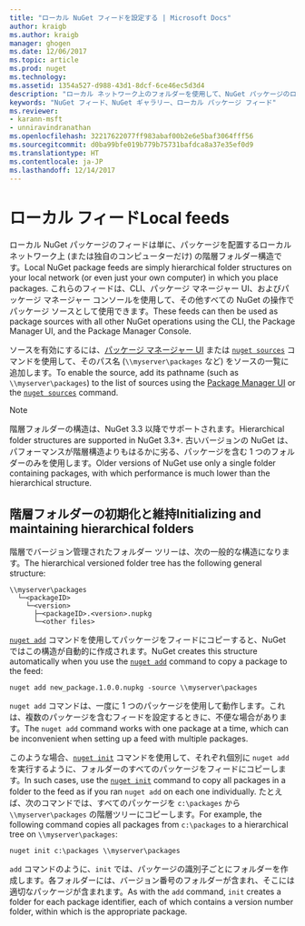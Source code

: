 ```yaml
---
title: "ローカル NuGet フィードを設定する | Microsoft Docs"
author: kraigb
ms.author: kraigb
manager: ghogen
ms.date: 12/06/2017
ms.topic: article
ms.prod: nuget
ms.technology: 
ms.assetid: 1354a527-d988-43d1-8dcf-6ce46ec5d3d4
description: "ローカル ネットワーク上のフォルダーを使用して、NuGet パッケージのローカル フィードを作成する方法"
keywords: "NuGet フィード、NuGet ギャラリー、ローカル パッケージ フィード"
ms.reviewer:
- karann-msft
- unniravindranathan
ms.openlocfilehash: 32217622077ff983abaf00b2e6e5baf3064fff56
ms.sourcegitcommit: d0ba99bfe019b779b75731bafdca8a37e35ef0d9
ms.translationtype: HT
ms.contentlocale: ja-JP
ms.lasthandoff: 12/14/2017
---
```

# <a name="local-feeds"></a><span data-ttu-id="ae461-104">ローカル フィード</span><span class="sxs-lookup"><span data-stu-id="ae461-104">Local feeds</span></span>

<span data-ttu-id="ae461-105">ローカル NuGet パッケージのフィードは単に、パッケージを配置するローカル ネットワーク上 (または独自のコンピューターだけ) の階層フォルダー構造です。</span><span class="sxs-lookup"><span data-stu-id="ae461-105">Local NuGet package feeds are simply hierarchical folder structures on your local network (or even just your own computer) in which you place packages.</span></span> <span data-ttu-id="ae461-106">これらのフィードは、CLI、パッケージ マネージャー UI、およびパッケージ マネージャー コンソールを使用して、その他すべての NuGet の操作でパッケージ ソースとして使用できます。</span><span class="sxs-lookup"><span data-stu-id="ae461-106">These feeds can then be used as package sources with all other NuGet operations using the CLI, the Package Manager UI, and the Package Manager Console.</span></span>

<span data-ttu-id="ae461-107">ソースを有効にするには、[パッケージ マネージャー UI](../tools/package-manager-ui.md#package-sources) または [`nuget sources`](../tools/cli-ref-sources.md) コマンドを使用して、そのパス名 (`\\myserver\packages` など) をソースの一覧に追加します。</span><span class="sxs-lookup"><span data-stu-id="ae461-107">To enable the source, add its pathname (such as `\\myserver\packages`) to the list of sources using the [Package Manager UI](../tools/package-manager-ui.md#package-sources) or the [`nuget sources`](../tools/cli-ref-sources.md) command.</span></span>

> [!Note]
> <span data-ttu-id="ae461-108">階層フォルダーの構造は、NuGet 3.3 以降でサポートされます。</span><span class="sxs-lookup"><span data-stu-id="ae461-108">Hierarchical folder structures are supported in NuGet 3.3+.</span></span> <span data-ttu-id="ae461-109">古いバージョンの NuGet は、パフォーマンスが階層構造よりもはるかに劣る、パッケージを含む 1 つのフォルダーのみを使用します。</span><span class="sxs-lookup"><span data-stu-id="ae461-109">Older versions of NuGet use only a single folder containing packages, with which performance is much lower than the hierarchical structure.</span></span>

## <a name="initializing-and-maintaining-hierarchical-folders"></a><span data-ttu-id="ae461-110">階層フォルダーの初期化と維持</span><span class="sxs-lookup"><span data-stu-id="ae461-110">Initializing and maintaining hierarchical folders</span></span>

<span data-ttu-id="ae461-111">階層でバージョン管理されたフォルダー ツリーは、次の一般的な構造になります。</span><span class="sxs-lookup"><span data-stu-id="ae461-111">The hierarchical versioned folder tree has the following general structure:</span></span>

    \\myserver\packages
      └─<packageID>
        └─<version>
          ├─<packageID>.<version>.nupkg
          └─<other files>

<span data-ttu-id="ae461-112">[`nuget add`](../tools/cli-ref-add.md) コマンドを使用してパッケージをフィードにコピーすると、NuGet ではこの構造が自動的に作成されます。</span><span class="sxs-lookup"><span data-stu-id="ae461-112">NuGet creates this structure automatically when you use the [`nuget add`](../tools/cli-ref-add.md) command to copy a package to the feed:</span></span>

```
nuget add new_package.1.0.0.nupkg -source \\myserver\packages
```

<span data-ttu-id="ae461-113">`nuget add` コマンドは、一度に 1 つのパッケージを使用して動作します。これは、複数のパッケージを含むフィードを設定するときに、不便な場合があります。</span><span class="sxs-lookup"><span data-stu-id="ae461-113">The `nuget add` command works with one package at a time, which can be inconvenient when setting up a feed with multiple packages.</span></span>

<span data-ttu-id="ae461-114">このような場合、[`nuget init`](../tools/cli-ref-init.md) コマンドを使用して、それぞれ個別に `nuget add` を実行するように、フォルダーのすべてのパッケージをフィードにコピーします。</span><span class="sxs-lookup"><span data-stu-id="ae461-114">In such cases, use the [`nuget init`](../tools/cli-ref-init.md) command to copy all packages in a folder to the feed as if you ran `nuget add` on each one individually.</span></span> <span data-ttu-id="ae461-115">たとえば、次のコマンドでは、すべてのパッケージを `c:\packages` から `\\myserver\packages` の階層ツリーにコピーします。</span><span class="sxs-lookup"><span data-stu-id="ae461-115">For example, the following command copies all packages from `c:\packages` to a hierarchical tree on `\\myserver\packages`:</span></span>

```
nuget init c:\packages \\myserver\packages
```

<span data-ttu-id="ae461-116">`add` コマンドのように、`init` では、パッケージの識別子ごとにフォルダーを作成します。各フォルダーには、バージョン番号のフォルダーが含まれ、そこには適切なパッケージが含まれます。</span><span class="sxs-lookup"><span data-stu-id="ae461-116">As with the `add` command, `init` creates a folder for each package identifier, each of which contains a version number folder, within which is the appropriate package.</span></span>
